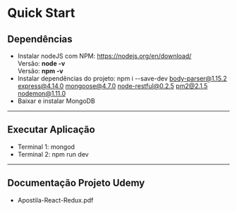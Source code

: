 # Quick Start

## Dependências
- Instalar nodeJS com NPM: https://nodejs.org/en/download/
<br>Versão: **node -v** 
<br>Versão: **npm  -v**
- Instalar dependências do projeto: npm i --save-dev body-parser@1.15.2 express@4.14.0 mongoose@4.7.0 node-restful@0.2.5 pm2@2.1.5 nodemon@1.11.0
- Baixar e instalar MongoDB

----------

## Executar Aplicação
- Terminal 1: mongod
- Terminal 2: npm run dev

----------

## Documentação Projeto Udemy
- Apostila-React-Redux.pdf
